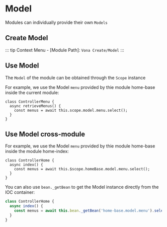 # Model

Modules can individually provide their own `Models`

## Create Model

::: tip
Context Menu - [Module Path]: `Vona Create/Model`
:::

## Use Model

The `Model` of the module can be obtained through the `Scope` instance

For example, we use the Model `menu` provided by thie module home-base inside the current module: 

```typescript{3}
class ControllerMenu {
  async retrieveMenus() {
    const menus = await this.scope.model.menu.select();
  }
}
```

## Use Model cross-module

For example, we use the Model `menu` provided by thie module home-base inside the module home-index:

```typescript{3}
class ControllerHome {
  async index() {
    const menus = await this.$scope.homeBase.model.menu.select();
  }
}
```

You can also use `bean._getBean` to get the Model instance directly from the IOC container:

``` typescript
class ControllerHome {
  async index() {
    const menus = await this.bean._getBean('home-base.model.menu').select();
  }
}
```
